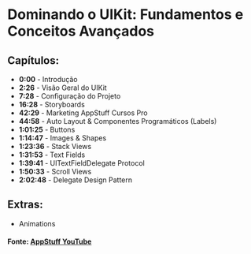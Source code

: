 # Dominando o UIKit: Fundamentos e Conceitos Avançados

## Capítulos: 
- **0:00** - Introdução  
- **2:26** - Visão Geral do UIKit  
- **7:28** - Configuração do Projeto  
- **16:28** - Storyboards  
- **42:29** - Marketing AppStuff Cursos Pro  
- **44:58** - Auto Layout & Componentes Programáticos (Labels) 
- **1:01:25** - Buttons  
- **1:14:47** - Images & Shapes  
- **1:23:36** - Stack Views  
- **1:31:53** - Text Fields  
- **1:39:41** - UITextFieldDelegate Protocol  
- **1:50:33** - Scroll Views  
- **2:02:48** - Delegate Design Pattern

## Extras: 
- Animations

#### Fonte: [AppStuff YouTube](https://www.youtube.com/watch?v=lkU5s5V1GTg)
